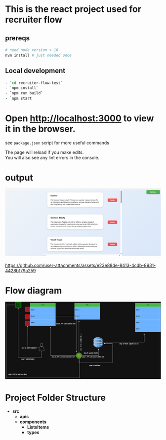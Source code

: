 # This is the react project used for recruiter flow
## prereqs
```bash
# need node version > 18
nvm install # just needed once
```
## Local development
```bash
- `cd recruiter-flow-test`
- `npm install`
- `npm run build`
- `npm start
```
# Open [http://localhost:3000](http://localhost:3000) to view it in the browser.

see `package.json` script for more useful commands


The page will reload if you make edits.\
You will also see any lint errors in the console.

# output

![output](./recruiter-flow-test/docs/output.png)

https://github.com/user-attachments/assets/e23e88de-8413-4cdb-8931-4428b179a259

# Flow diagram

![flow](./recruiter-flow-test/docs/flowDiagram.png)

# Project Folder Structure

- **src**
  - **apis**
  - **components**
      - **ListsItems**
    - **types**
